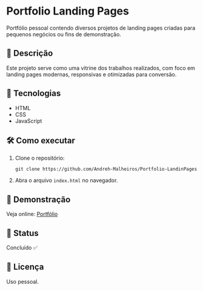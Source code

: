# Portfolio Landing Pages

Portfólio pessoal contendo diversos projetos de landing pages criadas para pequenos negócios ou fins de demonstração.

## 📌 Descrição

Este projeto serve como uma vitrine dos trabalhos realizados, com foco em landing pages modernas, responsivas e otimizadas para conversão.

## 🚀 Tecnologias

- HTML
- CSS
- JavaScript

## 🛠 Como executar

1. Clone o repositório:
   ```
   git clone https://github.com/Andreh-Malheiros/Portfolio-LandinPages
   ```
2. Abra o arquivo `index.html` no navegador.

## 📸 Demonstração

Veja online: [Portfólio](https://andreh-portfolio.vercel.app/)

## 📄 Status

Concluído ✅

## 📝 Licença

Uso pessoal.
